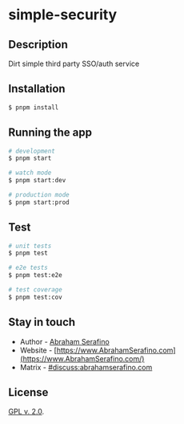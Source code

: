 

# simple-security

## Description

Dirt simple third party SSO/auth service

## Installation

```bash
$ pnpm install
```

## Running the app

```bash
# development
$ pnpm start

# watch mode
$ pnpm start:dev

# production mode
$ pnpm start:prod
```

## Test

```bash
# unit tests
$ pnpm test

# e2e tests
$ pnpm test:e2e

# test coverage
$ pnpm test:cov
```

## Stay in touch

- Author - [Abraham Serafino](mailto://connect@AbrahamSerafino.com)
- Website - [https://www.AbrahamSerafino.com](https://www.AbrahamSerafino.com/)
- Matrix - [#discuss:abrahamserafino.com](https://chat.abrahamserafino.com)

## License

[GPL v. 2.0](LICENSE).
